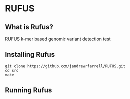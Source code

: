 RUFUS
=====

## What is Rufus?

RUFUS k-mer based genomic variant detection
test 

## Installing Rufus
```
git clone https://github.com/jandrewrfarrell/RUFUS.git
cd src
make
```

## Running Rufus